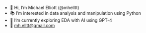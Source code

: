 - 👋 Hi, I’m Michael Elliott (@mhelltt)
- 📚 I’m interested in data analysis and manipulation using Python
- 🌱 I’m currently exploring EDA with AI using GPT-4
- 📧 mh.elltt@gmail.com

